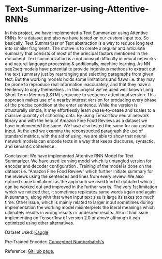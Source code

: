 <h1>Text-Summarizer-using-Attentive-RNNs</h1>
In this project, we have implemented a Text Summarizer using Attentive RNNs for a dataset and also we have tested on our custom input too. So basically, Text Summarizer or Text abstraction is a way to reduce long text into smaller fragments. The motive is to create a regular and articulate summary that consists of most of the principal factors mentioned in the document. Text summarization is a not unusual difficulty in neural networks and natural language processing & additionally, machine learning. As NN seq2seq models have potential to provide ingenious methods to extract out the text summary just by rearranging and selecting paragraphs from given text. But the working models holds some limitations and flaws i.e. they may be prone to reproduce real information inaccurately, and that they have a tendency to copy themselves . In this project we've used well known Long Short-Term Memory(LSTM) sequence to sequence attentional version. This approach makes use of a nearby interest version for producing every phase of the precise condition at the enter sentence. While the version is structurally simple, it may effortlessly learn cease-to-cease and scales to a massive quantity of schooling data. By using Tensorflow neural network library and with the help of Amazon Fine Food Reviews as a dataset we have implemented the same. We have also tested the same for our custom input. At the end we examine the reconstructed paragraph the use of standard metrics, with the aid of using, we are able to show that neural network models can encode texts in a way that keeps discourse, syntactic, and semantic coherence.

Conclusion: We have implemented Attentive RNN Model for Text Summarizer. We have used learning model which is untangled version for encoder and decoder configuration . Training of the model is done on the dataset i.e. “Amazon Fine Food Review” which further initiate summary for the reviews using the sentences and lines from every review. We also noticed some limitations as the approach we used kind of outdated which can be worked out and improved in the further works. The very 1st limitation which we noticed that, it sometimes replicates same words again and again in summary, along with that when input text size is large its takes too much time. Other Issue, which is mainly related to larger input sometimes during implementation the working model misinterprets the literal meanings which ultimately results in wrong results or undesired results. Also it had issue implementing on Tensorflow of version 2.0 or above although it can optimized using other alternatives.

Dataset Used: [Kaggle](https://www.kaggle.com/snap/amazon-fine-food-reviews)

Pre-Trained Encoder: [Conceptnet Numberbatch's](https://github.com/commonsense/conceptnet-numberbatch)

Reference: [GitHub page.](https://github.com/tensorflow/models/tree/master/textsum)

